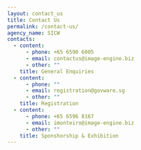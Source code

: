 ```yaml
---
layout: contact_us
title: Contact Us
permalink: /contact-us/
agency_name: SICW
contacts:
  - content:
      - phone: +65 6590 6005
      - email: contactus@image-engine.biz
      - other: ""
    title: General Enquiries
  - content:
      - phone: ""
      - email: registration@govware.sg
      - other: ""
    title: Registration
  - content:
      - phone: +65 6596 8167
      - email: imonteiro@image-engine.biz
      - other: ""
    title: Sponshorship & Exhibition
---
```

